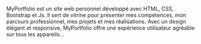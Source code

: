 MyPortfolio est un site web personnel développé avec HTML, CSS, Bootstrap et Js. Il sert de vitrine pour présenter mes compétences, mon parcours professionnel, mes projets et mes réalisations. Avec un design élégant et responsive, MyPortfolio offre une expérience utilisateur agréable sur tous les appareils...
